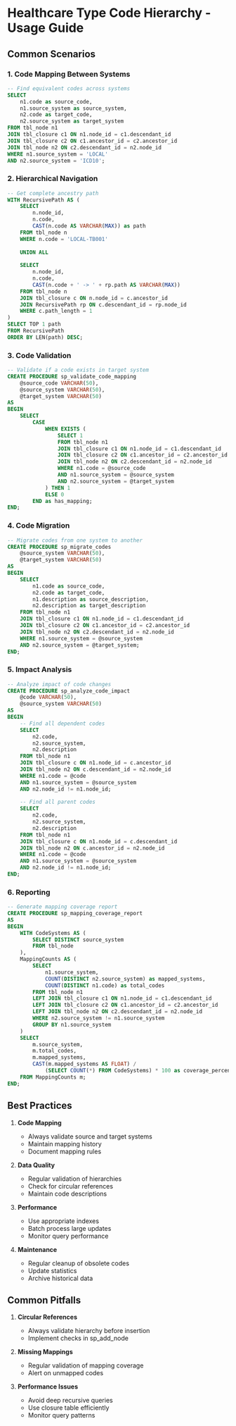 # Healthcare Type Code Hierarchy - Usage Guide

## Common Scenarios

### 1. Code Mapping Between Systems
```sql
-- Find equivalent codes across systems
SELECT 
    n1.code as source_code,
    n1.source_system as source_system,
    n2.code as target_code,
    n2.source_system as target_system
FROM tbl_node n1
JOIN tbl_closure c1 ON n1.node_id = c1.descendant_id
JOIN tbl_closure c2 ON c1.ancestor_id = c2.ancestor_id
JOIN tbl_node n2 ON c2.descendant_id = n2.node_id
WHERE n1.source_system = 'LOCAL'
AND n2.source_system = 'ICD10';
```

### 2. Hierarchical Navigation
```sql
-- Get complete ancestry path
WITH RecursivePath AS (
    SELECT 
        n.node_id,
        n.code,
        CAST(n.code AS VARCHAR(MAX)) as path
    FROM tbl_node n
    WHERE n.code = 'LOCAL-TB001'
    
    UNION ALL
    
    SELECT 
        n.node_id,
        n.code,
        CAST(n.code + ' -> ' + rp.path AS VARCHAR(MAX))
    FROM tbl_node n
    JOIN tbl_closure c ON n.node_id = c.ancestor_id
    JOIN RecursivePath rp ON c.descendant_id = rp.node_id
    WHERE c.path_length = 1
)
SELECT TOP 1 path
FROM RecursivePath
ORDER BY LEN(path) DESC;
```

### 3. Code Validation
```sql
-- Validate if a code exists in target system
CREATE PROCEDURE sp_validate_code_mapping
    @source_code VARCHAR(50),
    @source_system VARCHAR(50),
    @target_system VARCHAR(50)
AS
BEGIN
    SELECT 
        CASE 
            WHEN EXISTS (
                SELECT 1
                FROM tbl_node n1
                JOIN tbl_closure c1 ON n1.node_id = c1.descendant_id
                JOIN tbl_closure c2 ON c1.ancestor_id = c2.ancestor_id
                JOIN tbl_node n2 ON c2.descendant_id = n2.node_id
                WHERE n1.code = @source_code
                AND n1.source_system = @source_system
                AND n2.source_system = @target_system
            ) THEN 1
            ELSE 0
        END as has_mapping;
END;
```

### 4. Code Migration
```sql
-- Migrate codes from one system to another
CREATE PROCEDURE sp_migrate_codes
    @source_system VARCHAR(50),
    @target_system VARCHAR(50)
AS
BEGIN
    SELECT 
        n1.code as source_code,
        n2.code as target_code,
        n1.description as source_description,
        n2.description as target_description
    FROM tbl_node n1
    JOIN tbl_closure c1 ON n1.node_id = c1.descendant_id
    JOIN tbl_closure c2 ON c1.ancestor_id = c2.ancestor_id
    JOIN tbl_node n2 ON c2.descendant_id = n2.node_id
    WHERE n1.source_system = @source_system
    AND n2.source_system = @target_system;
END;
```

### 5. Impact Analysis
```sql
-- Analyze impact of code changes
CREATE PROCEDURE sp_analyze_code_impact
    @code VARCHAR(50),
    @source_system VARCHAR(50)
AS
BEGIN
    -- Find all dependent codes
    SELECT 
        n2.code,
        n2.source_system,
        n2.description
    FROM tbl_node n1
    JOIN tbl_closure c ON n1.node_id = c.ancestor_id
    JOIN tbl_node n2 ON c.descendant_id = n2.node_id
    WHERE n1.code = @code
    AND n1.source_system = @source_system
    AND n2.node_id != n1.node_id;
    
    -- Find all parent codes
    SELECT 
        n2.code,
        n2.source_system,
        n2.description
    FROM tbl_node n1
    JOIN tbl_closure c ON n1.node_id = c.descendant_id
    JOIN tbl_node n2 ON c.ancestor_id = n2.node_id
    WHERE n1.code = @code
    AND n1.source_system = @source_system
    AND n2.node_id != n1.node_id;
END;
```

### 6. Reporting
```sql
-- Generate mapping coverage report
CREATE PROCEDURE sp_mapping_coverage_report
AS
BEGIN
    WITH CodeSystems AS (
        SELECT DISTINCT source_system
        FROM tbl_node
    ),
    MappingCounts AS (
        SELECT 
            n1.source_system,
            COUNT(DISTINCT n2.source_system) as mapped_systems,
            COUNT(DISTINCT n1.code) as total_codes
        FROM tbl_node n1
        LEFT JOIN tbl_closure c1 ON n1.node_id = c1.descendant_id
        LEFT JOIN tbl_closure c2 ON c1.ancestor_id = c2.ancestor_id
        LEFT JOIN tbl_node n2 ON c2.descendant_id = n2.node_id
        WHERE n2.source_system != n1.source_system
        GROUP BY n1.source_system
    )
    SELECT 
        m.source_system,
        m.total_codes,
        m.mapped_systems,
        CAST(m.mapped_systems AS FLOAT) / 
            (SELECT COUNT(*) FROM CodeSystems) * 100 as coverage_percentage
    FROM MappingCounts m;
END;
```

## Best Practices

1. **Code Mapping**
   - Always validate source and target systems
   - Maintain mapping history
   - Document mapping rules

2. **Data Quality**
   - Regular validation of hierarchies
   - Check for circular references
   - Maintain code descriptions

3. **Performance**
   - Use appropriate indexes
   - Batch process large updates
   - Monitor query performance

4. **Maintenance**
   - Regular cleanup of obsolete codes
   - Update statistics
   - Archive historical data

## Common Pitfalls

1. **Circular References**
   - Always validate hierarchy before insertion
   - Implement checks in sp_add_node

2. **Missing Mappings**
   - Regular validation of mapping coverage
   - Alert on unmapped codes

3. **Performance Issues**
   - Avoid deep recursive queries
   - Use closure table efficiently
   - Monitor query patterns
